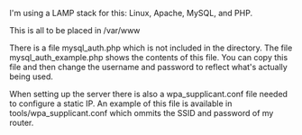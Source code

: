 I'm using a LAMP stack for this: Linux, Apache, MySQL, and PHP.

This is all to be placed in /var/www

There is a file mysql_auth.php which is not included in the directory. The file mysql_auth_example.php shows the contents of this file. You can copy this file and then change the username and password to reflect what's actually being used.

When setting up the server there is also a wpa_supplicant.conf file needed to configure a static IP. An example of this file is available in tools/wpa_supplicant.conf which ommits the SSID and password of my router.
